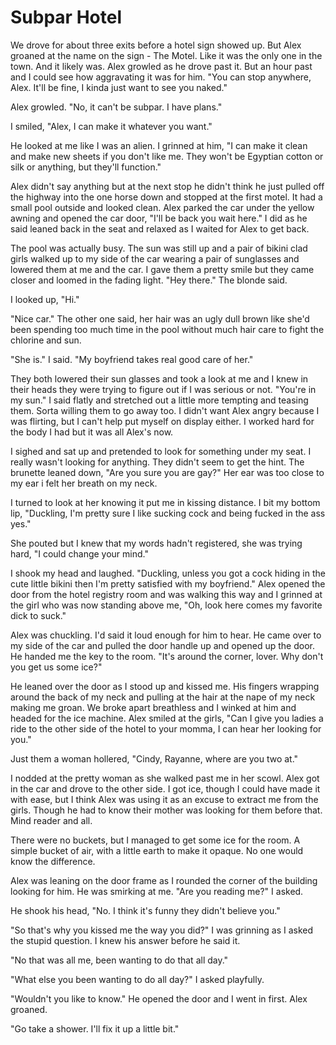 # Subpar Hotel

We drove for about three exits before a hotel sign showed up.  But Alex groaned at the name on the sign - The Motel.  Like it was the only one in the town.  And it likely was.  Alex growled as he drove past it.  But an hour past and I could see how aggravating it was for him.  "You can stop anywhere, Alex.  It'll be fine, I kinda just want to see you naked."

Alex growled.  "No, it can't be subpar.  I have plans."

I smiled, "Alex, I can make it whatever you want."

He looked at me like I was an alien.  I grinned at him, "I can make it clean and make new sheets if you don't like me.  They won't be Egyptian cotton or silk or anything, but they'll function."

Alex didn't say anything but at the next stop he didn't think he just pulled off the highway into the one horse down and stopped at the first motel.  It had a small pool outside and looked clean.  Alex parked the car under the yellow awning and opened the car door, "I'll be back you wait here."  I did as he said leaned back in the seat and relaxed as I waited for Alex to get back. 

The pool was actually busy.  The sun was still up and a pair of bikini clad girls walked up to my side of the car wearing a pair of sunglasses and lowered them at me and the car.  I gave them a pretty smile but they came closer and loomed in the fading light.  "Hey there."  The blonde said.  

I looked up, "Hi."

"Nice car." The other one said, her hair was an ugly dull brown like she'd been spending too much time in the pool without much hair care to fight the chlorine and sun.

"She is."  I said.  "My boyfriend takes real good care of her."

They both lowered their sun glasses and took a look at me and I knew in their heads they were trying to figure out if I was serious or not. "You're in my sun."  I said flatly and stretched out a little more tempting and teasing them.  Sorta willing them to go away too.  I didn't want Alex angry because I was flirting, but I can't help put myself on display either.  I worked hard for the body I had but it was all Alex's now.

I sighed and sat up and pretended to look for something under my seat.  I really wasn't looking for anything.  They didn't seem to get the hint. The brunette leaned down, "Are you sure you are gay?"  Her ear was too close to my ear i felt her breath on my neck.

I turned to look at her knowing it put me in kissing distance.  I bit my bottom lip, "Duckling, I'm pretty sure I like sucking cock and being fucked in the ass yes."

She pouted but I knew that my words hadn't registered, she was trying hard, "I could change your mind."

I shook my head and laughed.  "Duckling, unless you got a cock hiding in the cute little bikini then I'm pretty satisfied with my boyfriend."  Alex opened the door from the hotel registry room and was walking this way and I grinned at the girl who was now standing above me, "Oh, look here comes my favorite dick to suck."

Alex was chuckling.  I'd said it loud enough for him to hear.  He came over to my side of the car and pulled the door handle up and opened up the door.    He handed me the key to the room.  "It's around the corner, lover.  Why don't you get us some ice?"

He leaned over the door as I stood up and kissed me.  His fingers wrapping around the back of my neck and pulling at the hair at the nape of my neck making me groan.  We broke apart breathless and I winked at him and headed for the ice machine.  Alex smiled at the girls, "Can I give you ladies a ride to the other side of the hotel to your momma, I can hear her looking for you."

Just them a woman hollered, "Cindy, Rayanne, where are you two at."

I nodded at the pretty woman as she walked past me in her scowl.  Alex got in the car and drove to the other side.  I got ice, though I could have made it with ease, but I think Alex was using it as an excuse to extract me from the girls.  Though he had to know their mother was looking for them before that.  Mind reader and all.

There were no buckets, but I managed to get some ice for the room.  A simple bucket of air, with a little earth to make it opaque.  No one would know the difference.

Alex was leaning on the door frame as I rounded the corner of the building looking for him.  He was smirking at me.  "Are you reading me?"  I asked.

He shook his head, "No.  I think it's funny they didn't believe you."

"So that's why you kissed me the way you did?"  I was grinning as I asked the stupid question.  I knew his answer before he said it.

"No that was all me, been wanting to do that all day."

"What else you been wanting to do all day?"  I asked playfully.

"Wouldn't you like to know."  He opened the door and I went in first.  Alex groaned.

"Go take a shower.  I'll fix it up a little bit."


